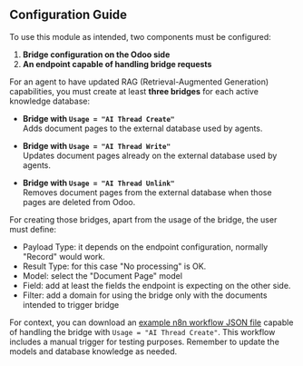 ## Configuration Guide

To use this module as intended, two components must be configured:

1. **Bridge configuration on the Odoo side**
2. **An endpoint capable of handling bridge requests**

For an agent to have updated RAG (Retrieval-Augmented Generation) capabilities, you must create at least **three bridges** for each active knowledge database:

- **Bridge with `Usage = "AI Thread Create"`**  
    Adds document pages to the external database used by agents.

- **Bridge with `Usage = "AI Thread Write"`**  
    Updates document pages already on the external database used by agents.

- **Bridge with `Usage = "AI Thread Unlink"`**  
    Removes document pages from the external database when those pages are deleted from Odoo.

For creating those bridges, apart from the usage of the bridge, the user must define:
- Payload Type: it depends on the endpoint configuration, normally "Record" would work.
- Result Type: for this case "No processing" is OK.
- Model: select the "Document Page" model
- Field: add at least the fields the endpoint is expecting on the other side.
- Filter: add a domain for using the bridge only with the documents intended to trigger bridge

For context, you can download an [example n8n workflow JSON file](../static/description/RagCapabilitiesWithOdooKnowledge.json) capable of handling the bridge with `Usage = "AI Thread Create"`. This workflow includes a manual trigger for testing purposes. Remember to update the models and database knowledge as needed.
